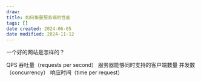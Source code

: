 ```yaml
---
draw:
title: 如何衡量服务端的性能
tags: []
date created: 2024-06-05
date modified: 2024-11-12
---
```


一个好的网站是怎样的？

<!-- more -->

QPS 吞吐量（requests per second）
服务器能够同时支持的客户端数量 并发数（concurrency）
响应时间（time per request）
